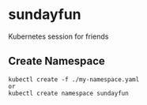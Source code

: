 # sundayfun
Kubernetes session for friends

## Create Namespace
```
kubectl create -f ./my-namespace.yaml
or
kubectl create namespace sundayfun
```
